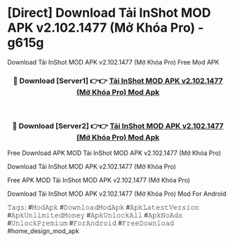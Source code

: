 # [Direct] Download Tải InShot MOD APK v2.102.1477 (Mở Khóa Pro) - g615g
Download Tải InShot MOD APK v2.102.1477 (Mở Khóa Pro) Free Mod APK

<div align="center">
<h3>🔴 Download [Server1] 👉👉 <a href="https://apk-comot.site?title=Tải_InShot_MOD_APK_v2.102.1477_(Mở_Khóa_Pro)">Tải InShot MOD APK v2.102.1477 (Mở Khóa Pro) Mod Apk</a></h3><br>

<h3>🔴 Download [Server2] 👉👉 <a href="https://apk-comot.site?title=Tải_InShot_MOD_APK_v2.102.1477_(Mở_Khóa_Pro)">Tải InShot MOD APK v2.102.1477 (Mở Khóa Pro) Mod Apk</a></h3>
</div>


Free Download APK MOD Tải InShot MOD APK v2.102.1477 (Mở Khóa Pro)

Download Tải InShot MOD APK v2.102.1477 (Mở Khóa Pro) 

Free APK MOD Tải InShot MOD APK v2.102.1477 (Mở Khóa Pro) 

Download Tải InShot MOD APK v2.102.1477 (Mở Khóa Pro) Mod For Android

𝚃𝚊𝚐𝚜: #𝙼𝚘𝚍𝙰𝚙𝚔 #𝙳𝚘𝚠𝚗𝚕𝚘𝚊𝚍𝙼𝚘𝚍𝙰𝚙𝚔 #𝙰𝚙𝚔𝙻𝚊𝚝𝚎𝚜𝚝𝚅𝚎𝚛𝚜𝚒𝚘𝚗 #𝙰𝚙𝚔𝚄𝚗𝚕𝚒𝚖𝚒𝚝𝚎𝚍𝙼𝚘𝚗𝚎𝚢 #𝙰𝚙𝚔𝚄𝚗𝚕𝚘𝚌𝚔𝙰𝚕𝚕 #𝙰𝚙𝚔𝙽𝚘𝙰𝚍𝚜 #𝚄𝚗𝚕𝚘𝚌𝚔𝙿𝚛𝚎𝚖𝚒𝚞𝚖 #𝙵𝚘𝚛𝙰𝚗𝚍𝚛𝚘𝚒𝚍 #𝙵𝚛𝚎𝚎𝙳𝚘𝚠𝚗𝚕𝚘𝚊𝚍 #home_design_mod_apk